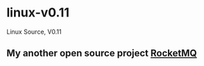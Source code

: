 # linux-v0.11
Linux Source, V0.11

## My another open source project [RocketMQ](https://github.com/apache/rocketmq)

